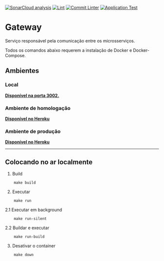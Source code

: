 [![SonarCloud analysis](https://github.com/Lend-it/Gateway/actions/workflows/sonar.yml/badge.svg)](https://github.com/Lend-it/Gateway/actions/workflows/sonar.yml) [![Lint](https://github.com/Lend-it/Gateway/actions/workflows/lint.yml/badge.svg)](https://github.com/Lend-it/Gateway/actions/workflows/lint.yml) [![Commit Linter](https://github.com/Lend-it/Gateway/actions/workflows/commit-linter.yml/badge.svg)](https://github.com/Lend-it/Gateway/actions/workflows/commit-linter.yml) [![Application Test](https://github.com/Lend-it/Gateway/actions/workflows/app-test.yml/badge.svg)](https://github.com/Lend-it/Gateway/actions/workflows/app-test.yml)

# Gateway
Serviço responsável pela comunicação entre os microsserviços.

Todos os comandos abaixo requerem a instalação de Docker e Docker-Compose.

## Ambientes
### Local
**[Disponível na porta 3002.](http://localhost:3002/)**

### Ambiente de homologação
**[Disponível no Heroku](https://lendit-gateway-homolog.herokuapp.com/)**

### Ambiente de produção
**[Disponível no Heroku](https://lendit-gateway-prod.herokuapp.com/)**

***
## Colocando no ar localmente


1. Build
```shell
    make build
```
2. Executar
```shell
    make run
```
2.1 Executar em background
```shell
    make run-silent
```
2.2 Buildar e executar
```shell
    make run-build
```
3. Desativar o container
```shell
    make down
```